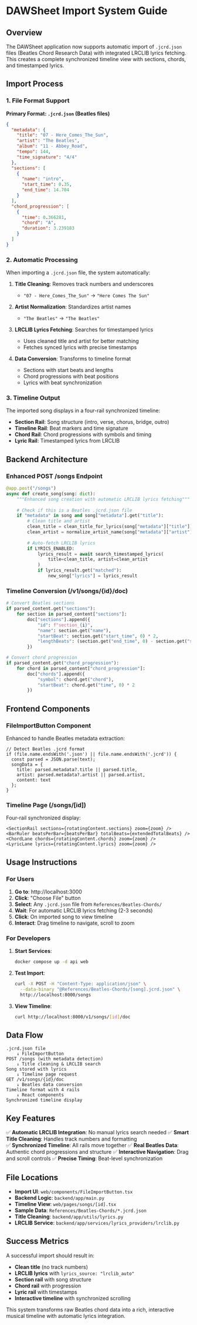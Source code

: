 # DAWSheet Import System Guide

## Overview

The DAWSheet application now supports automatic import of `.jcrd.json` files (Beatles Chord Research Data) with integrated LRCLIB lyrics fetching. This creates a complete synchronized timeline view with sections, chords, and timestamped lyrics.

## Import Process

### 1. File Format Support

**Primary Format: `.jcrd.json` (Beatles files)**
```json
{
  "metadata": {
    "title": "07 - Here_Comes_The_Sun",
    "artist": "The Beatles",
    "album": "11 - Abbey_Road", 
    "tempo": 144,
    "time_signature": "4/4"
  },
  "sections": [
    {
      "name": "intro",
      "start_time": 0.35,
      "end_time": 14.704
    }
  ],
  "chord_progression": [
    {
      "time": 0.366281,
      "chord": "A",
      "duration": 3.239183
    }
  ]
}
```

### 2. Automatic Processing

When importing a `.jcrd.json` file, the system automatically:

1. **Title Cleaning**: Removes track numbers and underscores
   - `"07 - Here_Comes_The_Sun"` → `"Here Comes The Sun"`

2. **Artist Normalization**: Standardizes artist names
   - `"The Beatles"` → `"The Beatles"`

3. **LRCLIB Lyrics Fetching**: Searches for timestamped lyrics
   - Uses cleaned title and artist for better matching
   - Fetches synced lyrics with precise timestamps

4. **Data Conversion**: Transforms to timeline format
   - Sections with start beats and lengths
   - Chord progressions with beat positions
   - Lyrics with beat synchronization

### 3. Timeline Output

The imported song displays in a four-rail synchronized timeline:

- **Section Rail**: Song structure (intro, verse, chorus, bridge, outro)
- **Timeline Rail**: Beat markers and time signature
- **Chord Rail**: Chord progressions with symbols and timing  
- **Lyric Rail**: Timestamped lyrics from LRCLIB

## Backend Architecture

### Enhanced POST /songs Endpoint

```python
@app.post("/songs")
async def create_song(song: dict):
    """Enhanced song creation with automatic LRCLIB lyrics fetching"""
    
    # Check if this is a Beatles .jcrd.json file
    if "metadata" in song and song["metadata"].get("title"):
        # Clean title and artist
        clean_title = clean_title_for_lyrics(song["metadata"]["title"])
        clean_artist = normalize_artist_name(song["metadata"]["artist"])
        
        # Auto-fetch LRCLIB lyrics
        if LYRICS_ENABLED:
            lyrics_result = await search_timestamped_lyrics(
                title=clean_title, artist=clean_artist
            )
            if lyrics_result.get("matched"):
                new_song["lyrics"] = lyrics_result
```

### Timeline Conversion (/v1/songs/{id}/doc)

```python
# Convert Beatles sections
if parsed_content.get("sections"):
    for section in parsed_content["sections"]:
        doc["sections"].append({
            "id": f"section_{i}",
            "name": section.get("name"),
            "startBeat": section.get("start_time", 0) * 2,
            "lengthBeats": (section.get("end_time", 0) - section.get("start_time", 0)) * 2
        })

# Convert chord progression  
if parsed_content.get("chord_progression"):
    for chord in parsed_content["chord_progression"]:
        doc["chords"].append({
            "symbol": chord.get("chord"),
            "startBeat": chord.get("time", 0) * 2
        })
```

## Frontend Components

### FileImportButton Component

Enhanced to handle Beatles metadata extraction:

```tsx
// Detect Beatles .jcrd format
if (file.name.endsWith('.json') || file.name.endsWith('.jcrd')) {
  const parsed = JSON.parse(text);
  songData = {
    title: parsed.metadata?.title || parsed.title,
    artist: parsed.metadata?.artist || parsed.artist,
    content: text
  };
}
```

### Timeline Page (/songs/[id])

Four-rail synchronized display:

```tsx
<SectionRail sections={rotatingContent.sections} zoom={zoom} />
<BarRuler beatsPerBar={beatsPerBar} totalBeats={extendedTotalBeats} />
<ChordLane chords={rotatingContent.chords} zoom={zoom} />
<LyricLane lyrics={rotatingContent.lyrics} zoom={zoom} />
```

## Usage Instructions

### For Users

1. **Go to**: http://localhost:3000
2. **Click**: "Choose File" button
3. **Select**: Any `.jcrd.json` file from `References/Beatles-Chords/`
4. **Wait**: For automatic LRCLIB lyrics fetching (2-3 seconds)
5. **Click**: On imported song to view timeline
6. **Interact**: Drag timeline to navigate, scroll to zoom

### For Developers

1. **Start Services**:
   ```bash
   docker compose up -d api web
   ```

2. **Test Import**:
   ```bash
   curl -X POST -H "Content-Type: application/json" \
     --data-binary "@References/Beatles-Chords/[song].jcrd.json" \
     http://localhost:8000/songs
   ```

3. **View Timeline**:
   ```bash
   curl http://localhost:8000/v1/songs/[id]/doc
   ```

## Data Flow

```
.jcrd.json file
    ↓ FileImportButton
POST /songs (with metadata detection)
    ↓ Title cleaning & LRCLIB search
Song stored with lyrics
    ↓ Timeline page request
GET /v1/songs/{id}/doc
    ↓ Beatles data conversion  
Timeline format with 4 rails
    ↓ React components
Synchronized timeline display
```

## Key Features

✅ **Automatic LRCLIB Integration**: No manual lyrics search needed
✅ **Smart Title Cleaning**: Handles track numbers and formatting  
✅ **Synchronized Timeline**: All rails move together
✅ **Real Beatles Data**: Authentic chord progressions and structure
✅ **Interactive Navigation**: Drag and scroll controls
✅ **Precise Timing**: Beat-level synchronization

## File Locations

- **Import UI**: `web/components/FileImportButton.tsx`
- **Backend Logic**: `backend/app/main.py`
- **Timeline View**: `web/pages/songs/[id].tsx`
- **Sample Data**: `References/Beatles-Chords/*.jcrd.json`
- **Title Cleaning**: `backend/app/utils/lyrics.py`
- **LRCLIB Service**: `backend/app/services/lyrics_providers/lrclib.py`

## Success Metrics

A successful import should result in:
- **Clean title** (no track numbers)
- **LRCLIB lyrics** with `lyrics_source: "lrclib_auto"`
- **Section rail** with song structure
- **Chord rail** with progression
- **Lyric rail** with timestamps
- **Interactive timeline** with synchronized scrolling

This system transforms raw Beatles chord data into a rich, interactive musical timeline with automatic lyrics integration.